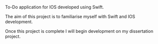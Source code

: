 To-Do application for IOS developed using Swift.

The aim of this project is to familiarise myself with Swift and IOS development. 

Once this project is complete I will begin development on my dissertation project.
